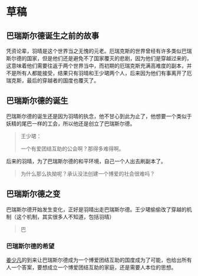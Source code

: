# 草稿

## 巴瑞斯尔德诞生之前的故事

凭资论辈，羽晴是这个世界当之无愧的元老。厄瑞克斯的世界曾经有许多类似巴瑞斯尔德的国家，但是他们还是避免不了国家覆灭的悲剧，因为他们是穿越过来的，这意味着他们需要往返于两个世界当中，而初期的厄瑞克斯充满高难度的副本，并不是所有人都能接受，结果只有羽晴和王少珺两个人，后来因为他们有事离开了厄瑞克斯，最后的穿越者的国度也覆灭了。

## 巴瑞斯尔德的诞生

巴瑞斯尔德的诞生还是因为羽晴的执念，他不甘心到此为止了，他想要一个类似于妖精的尾巴一样的工会，所以他还是创立了巴瑞斯尔德。

> 王少珺：
>
> 一个有爱团结互助的公会啊？那得多难得啊。

后来的羽晴，为了巴瑞斯尔德的和平环境，自己一个人出去刷副本了。

> 为什么那么执拗呢？承认没法创建一个博爱的社会很难吗？

## 巴瑞斯尔德之变

巴瑞斯尔德开始发生变化，正好是羽晴出走巴瑞斯尔德。王少珺偷偷改了穿越的机制（这个机制，其实很多人不知道，包括羽晴）

> 巴

### 巴瑞斯尔德的希望

[姜少凡]()的到来让巴瑞斯尔德成为一个博爱团结互助的国度成为了可能，也给出所有人一个答案，要想成立一个博爱团结互助的家庭，还是需要人本位的思想。